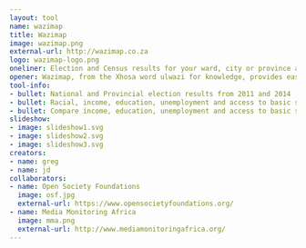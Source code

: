 ```yaml
---
layout: tool
name: wazimap
title: Wazimap
image: wazimap.png
external-url: http://wazimap.co.za
logo: wazimap-logo.png
oneliner: Election and Census results for your ward, city or province across South Africa
opener: Wazimap, from the Xhosa word ulwazi for knowledge, provides easy access to South African census and elenctions data.
tool-info:
- bullet: National and Provincial election results from 2011 and 2014
- bullet: Racial, income, education, unemployment and access to basic services down to ward level
- bullet: Compare income, education, unemployment and access to basic services between different wards, cities, and provinces
slideshow:
- image: slideshow1.svg
- image: slideshow2.svg
- image: slideshow3.svg
creators:
- name: greg
- name: jd
collaborators:
- name: Open Society Foundations
  image: osf.jpg
  external-url: https://www.opensocietyfoundations.org/
- name: Media Monitoring Africa
  image: mma.png
  external-url: http://www.mediamonitoringafrica.org/
---
```



